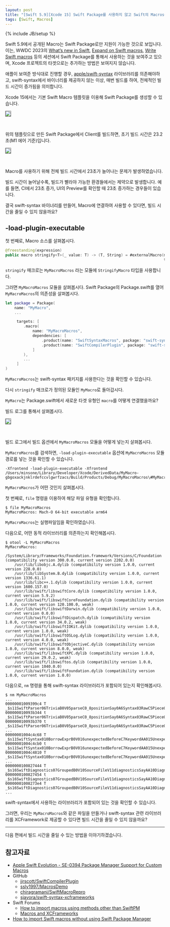 ```yaml
---
layout: post
title: "[Swift 5.9][Xcode 15] Swift Package를 사용하지 않고 Swift의 Macros를 사용할 수 있을까? - 1"
tags: [Swift, Macros]
---
```

{% include JB/setup %}

Swift 5.9에서 공개된 Macro는 Swift Package로만 지원이 가능한 것으로 보입니다. 이는, WWDC 2023의 [What’s new in Swift](https://developer.apple.com/videos/play/wwdc2023/10164/), [Expand on Swift macros](https://developer.apple.com/videos/play/wwdc2023/10167/), [Write Swift macros](https://developer.apple.com/videos/play/wwdc2023/10166) 등의 세션에서 Swift Package를 통해서 사용하는 것을 보여주고 있으며, Xcode 프로젝트의 타겟으로는 추가하는 방법은 보여지지 않습니다.

애플이 보여준 방식대로 진행할 경우, [apple/swift-syntax](https://github.com/apple/swift-syntax) 라이브러리를 의존해야하고, swift-syntax에서 바이너리를 제공하지 않는 이상, 매번 빌드를 하여, 전체적인 빌드 시간이 증가됨을 의미합니다.

Xcode 15에서는 기본 Swift Macro 템플릿을 이용해 Swift Package를 생성할 수 있습니다.

<p style="text-align:left;"><img src="{{ site.prod_url }}/image/2023/12/01.png" style="border: 1px solid #555;"/></p><br/>

위의 템플릿으로 만든 Swift Package에서 Client를 빌드하면, 초기 빌드 시간은 23.2초(M1 에어 기준)입니다.

<p style="text-align:left;"><img src="{{ site.prod_url }}/image/2023/12/02.png" style="border: 1px solid #555;"/></p><br/>

Macro를 사용하기 위해 전체 빌드 시간에서 23초가 늘어나는 문제가 발생하였습니다.

빌드 시간이 늘어날수록, 빌드가 빨라야 가능한 환경들에서는 제약으로 발생합니다. 예를 들면, CI에서 23초 증가, UI의 Preview를 확인할 때 23초 증가하는 경우들이 있습니다.

결국 swift-syntax 바이너리를 만들어, Macro에 연결하여 사용할 수 있다면, 빌드 시간을 줄일 수 있지 않을까요?

## -load-plugin-executable

첫 번째로, Macro 소스를 살펴봅시다.

```swift
@freestanding(expression)
public macro stringify<T>(_ value: T) -> (T, String) = #externalMacro(module: "MyMacroMacros", 
                                                                      type: "StringifyMacro")
```

`stringify` 매크로는 `MyMacroMacros` 라는 모듈에 `StringifyMacro` 타입을 사용합니다. 

그러면 `MyMacroMacros` 모듈을 살펴봅시다. Swift Package의 Package.swift를 열어 `MyMacroMacros`의 의존성을 살펴봅시다.

```swift
let package = Package(
    name: "MyMacro",
    ...

     targets: [
        .macro(
            name: "MyMacroMacros",
            dependencies: [
                .product(name: "SwiftSyntaxMacros", package: "swift-syntax"),
                .product(name: "SwiftCompilerPlugin", package: "swift-syntax")
            ]
        ),
        ...
     ]
)
```

`MyMacroMacros`는 swift-syntax 패키지를 사용한다는 것을 확인할 수 있습니다.

다시 `stringify` 매크로가 정의된 모듈인 `MyMacro`로 돌아갑시다.

`MyMacro`는 Package.swift에서 새로운 타겟 유형인 `macro`를 어떻게 연결했을까요?

빌드 로그를 통해서 살펴봅시다.

<p style="text-align:left;"><img src="{{ site.prod_url }}/image/2023/12/03.png" style="border: 1px solid #555;"/></p><br/>

빌드 로그에서 빌드 옵션에서 `MyMacroMacros` 모듈을 어떻게 넣는지 살펴봅시다.

`MyMacroMacros`를 검색하면, `-load-plugin-executable` 옵션에 `MyMacroMacros` 모듈 경로를 넣는 것을 확인할 수 있습니다.

```
-Xfrontend -load-plugin-executable -Xfrontend /Users/minsone/Library/Developer/Xcode/DerivedData/MyMacro-gbgoxackjnklrdefccvlgwrfzacs/Build/Products/Debug/MyMacroMacros\#MyMacroMacros
```

`MyMacroMacros`가 어떤 것인지 살펴봅시다.

첫 번째로, `file` 명령을 이용하여 해당 파일 유형을 확인합니다.

```shell
$ file MyMacroMacros
MyMacroMacros: Mach-O 64-bit executable arm64
```

`MyMacroMacros`는 실행파일임을 확인하였습니다.

다음으로, 어떤 동적 라이브러리를 의존하는지 확인해봅시다.

```shell
$ otool -L MyMacroMacros
MyMacroMacros:
	/System/Library/Frameworks/Foundation.framework/Versions/C/Foundation (compatibility version 300.0.0, current version 2202.0.0)
	/usr/lib/libobjc.A.dylib (compatibility version 1.0.0, current version 228.0.0)
	/usr/lib/libSystem.B.dylib (compatibility version 1.0.0, current version 1336.61.1)
	/usr/lib/libc++.1.dylib (compatibility version 1.0.0, current version 1600.157.0)
	/usr/lib/swift/libswiftCore.dylib (compatibility version 1.0.0, current version 5.9.2)
	/usr/lib/swift/libswiftCoreFoundation.dylib (compatibility version 1.0.0, current version 120.100.0, weak)
	/usr/lib/swift/libswiftDarwin.dylib (compatibility version 1.0.0, current version 0.0.0)
	/usr/lib/swift/libswiftDispatch.dylib (compatibility version 1.0.0, current version 34.0.2, weak)
	/usr/lib/swift/libswiftIOKit.dylib (compatibility version 1.0.0, current version 1.0.0, weak)
	/usr/lib/swift/libswiftOSLog.dylib (compatibility version 1.0.0, current version 4.0.0, weak)
	/usr/lib/swift/libswiftObjectiveC.dylib (compatibility version 1.0.0, current version 8.0.0, weak)
	/usr/lib/swift/libswiftXPC.dylib (compatibility version 1.0.0, current version 29.0.2, weak)
	/usr/lib/swift/libswiftos.dylib (compatibility version 1.0.0, current version 1040.0.0)
	/usr/lib/swift/libswiftFoundation.dylib (compatibility version 1.0.0, current version 1.0.0)
```

다음으로, `nm` 명령을 통해 swift-syntax 라이브러리가 포함되어 있는지 확인해봅시다.

```shell
$ nm MyMacroMacros
...
00000001009399c4 T _$s11SwiftParser06TriviaB0V05parseC0_8positionSay0A6Syntax03RawC5PieceOGAF0F4TextV_AF0C8PositionOtFZ
000000010093b344 t _$s11SwiftParser06TriviaB0V05parseC0_8positionSay0A6Syntax03RawC5PieceOGAF0F4TextV_AF0C8PositionOtFZSbs7UnicodeO6ScalarVXEfU0_
000000010093b370 t _$s11SwiftParser06TriviaB0V05parseC0_8positionSay0A6Syntax03RawC5PieceOGAF0F4TextV_AF0C8PositionOtFZSbs7UnicodeO6ScalarVXEfU1_
...
00000001004c4c68 T _$s11SwiftSyntax010BorrowExprB0V016unexpectedBeforeC7KeywordAA015UnexpectedNodesB0VSgvM
00000001004c4cb0 t _$s11SwiftSyntax010BorrowExprB0V016unexpectedBeforeC7KeywordAA015UnexpectedNodesB0VSgvM.resume.0
00000001004c4810 T _$s11SwiftSyntax010BorrowExprB0V016unexpectedBeforeC7KeywordAA015UnexpectedNodesB0VSgvg
...
0000000100827444 T _$s16SwiftDiagnostics07GroupedB0V10SourceFileV11diagnosticsSayAA10DiagnosticVGvM
0000000100827454 t _$s16SwiftDiagnostics07GroupedB0V10SourceFileV11diagnosticsSayAA10DiagnosticVGvM.resume.0
00000001008273e4 T _$s16SwiftDiagnostics07GroupedB0V10SourceFileV11diagnosticsSayAA10DiagnosticVGvg
...
```

swift-syntax에서 사용하는 라이브러리가 포함되어 있는 것을 확인할 수 있습니다.

그러면, 우리는 `MyMacroMacros`와 같은 파일을 만들거나 swift-syntax 관련 라이브러리를 XCFramework로 제공할 수 있다면 빌드 시간을 줄일 수 있지 않을까요?

---

다음 편에서 빌드 시간을 줄일 수 있는 방법을 이야기하겠습니다.

## 참고자료

* [Apple Swift Evolution - SE-0394 Package Manager Support for Custom Macros](https://github.com/apple/swift-evolution/blob/main/proposals/0394-swiftpm-expression-macros.md)
* GitHub
  * [jjrscott/SwiftCompilerPlugin](https://github.com/jjrscott/SwiftCompilerPlugin)
  * [ssly1997/MacrosDemo](https://github.com/ssly1997/MacrosDemo)
  * [chiragramani/SwiftMacroRepro](https://github.com/chiragramani/SwiftMacroRepro)
  * [sjavora/swift-syntax-xcframeworks](https://github.com/sjavora/swift-syntax-xcframeworks)
* Swift Forums
  * [How to import macros using methods other than SwiftPM](https://forums.swift.org/t/how-to-import-macros-using-methods-other-than-swiftpm)
  * [Macros and XCFrameworks](https://forums.swift.org/t/macros-and-xcframeworks)
* [How to import Swift macros without using Swift Package Manager](https://www.polpiella.dev/binary-swift-macros)